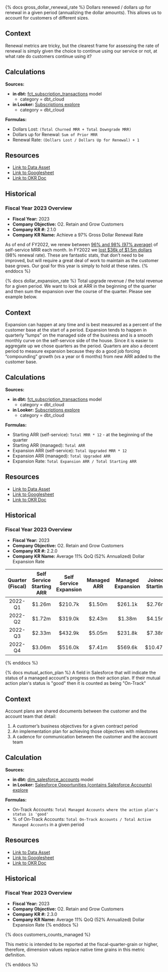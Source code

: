 {% docs gross_dollar_renewal_rate %}
Dollars renewed / dollars up for renewal in a given period (annualizing the dollar amounts).
This allows us to account for customers of different sizes.

## Context
Renewal metrics are tricky, but the clearest frame for assessing the rate of renewal is simply given the choice to continue using our service or not, at what rate do customers continue using it?

## Calculations
**Sources:**
* **in dbt:** [fct_subscription_transactions](https://cloud.getdbt.com/accounts/1/jobs/940/docs/#!/model/model.fishtown_internal_analytics.fct_subscription_transactions) model
    * category = dbt_cloud
* **in Looker:** [Subscriptions explore](https://fishtown.looker.com/explore/dbtLabs/subscription_transactions)
    * category = dbt_cloud

**Formulas:**
* Dollars Lost: `(Total Churned MRR + Total Downgrade MRR)`
* Dollars up for Renewal: `Sum of Prior MRR`
* Renewal Rate: `(Dollars Lost / Dollars Up for Renewal) + 1`

## Resources
* [Link to Data Asset](https://fishtown.looker.com/looks/357)
* [Link to Googlesheet](https://docs.google.com/spreadsheets/d/15-b8S2NYct7_0koI371loUE5dg3WNl9khgDVPZaun44/edit#gid=1208561251)
* [Link to OKR Doc](https://www.notion.so/dbtlabs/O2-Retain-and-grow-customers-145f49e54a0a4f0e806e568ed0551e30)

## Historical

### Fiscal Year 2023 Overview
* **Fiscal Year:** 2023
* **Company Objective:** O2. Retain and Grow Customers
* **Company KR #:** 2.1.0
* **Company KR Name:** Achieve a 97% Gross Dollar Renewal Rate

As of end of FY2022, we renew between [96% and 98% (97% average)](https://fishtown.looker.com/looks/328?toggle=dat,pik,vis) of self-service MRR each month.  In FY2022 we [lost $36k of $1.5m dollars](https://docs.google.com/spreadsheets/d/16c98duskuhIVALLn-CwVv1cRA-Ee5mbOqJZa1agVyRI/edit#gid=1038280074) (98% renewal rate).  These are fantastic stats, that don’t need to be improved, but will require a great deal of work to maintain as the customer base grows.  Our goal for this year is simply to hold at these rates.
{% enddocs %}

{% docs dollar_expansion_rate %}
Total upgrade revenue / the total revenue for a given period. 
We want to look at ARR in the beginning of the quarter and then sum the expansion over the course of the quarter. Please see example below.

## Context
Expansion can happen at any time and is best measured as a percent of the customer base at the start of a period.  Expansion tends to happen in quarterly “lumps” on the managed side of the business and is a smooth monthly curve on the self-service side of the house.  Since it is easier to aggregate up we chose quarters as the period.  Quarters are also a decent period to measure expansion because they do a good job forcing “compounding” growth (vs a year or 6 months) from new ARR added to the customer base.

## Calculations
**Sources:**
* **in dbt:** [fct_subscription_transactions](https://cloud.getdbt.com/accounts/1/jobs/940/docs/#!/model/model.fishtown_internal_analytics.fct_subscription_transactions) model
    * category = dbt_cloud
* **in Looker:** [Subscriptions explore](https://fishtown.looker.com/explore/dbtLabs/subscription_transactions)
    * category = dbt_cloud

**Formulas:**
* Starting ARR (self-service): `Total MRR * 12` - at the beginning of the quarter
* Starting ARR (managed): `Total ARR`
* Expansion ARR (self-service): `Total Upgraded MRR * 12`
* Expansion ARR (managed): `Total Upgraded ARR`
* Expansion Rate: `Total Expansion ARR / Total Starting ARR`
## Resources
* [Link to Data Asset](https://fishtown.looker.com/looks/364)
* [Link to Googlesheet](https://docs.google.com/spreadsheets/d/1AXzSE-9B6A-p_SP1k3oDrplh2U8Bh28GZ4MqNs_V59E/edit#gid=1457972319)
* [Link to OKR Doc](https://www.notion.so/dbtlabs/O2-Retain-and-grow-customers-145f49e54a0a4f0e806e568ed0551e30)

## Historical

### Fiscal Year 2023 Overview
* **Fiscal Year:** 2023
* **Company Objective:** O2. Retain and Grow Customers
* **Company KR #:** 2.2.0
* **Company KR Name:** Average 11% QoQ (52% Annualized) Dollar Expansion Rate

| Quarter (Fiscal) | Self Service Starting ARR | Self Service Expansion | Managed ARR | Managed Expansion | Joined Starting | Joined Expansion | Joined Expansion Rate |
|:----------------:|:-------------------------:|:----------------------:|:-----------:|:-----------------:|:---------------:|:----------------:|:---------------------:|
| 2022-Q1          | $1.26m                    | $210.7k                | $1.50m      | $261.1k           | $2.76m          | $471.8k          | 17%                   |
| 2022-Q2          | $1.72m                    | $319.0k                | $2.43m      | $1.38m            | $4.15m          | $1.70m           | 41% (USAA)            |
| 2022-Q3          | $2.33m                    | $432.9k                | $5.05m      | $231.8k           | $7.38m          | $664.6k          | 09%                   |
| 2022-Q4          | $3.06m                    | $516.0k                | $7.41m      | $569.6k           | $10.47m         | $1.09m           | 10%                   |
{% enddocs %}


{% docs mutual_action_plan %}
A field in Salesforce that will indicate the status of a managed account's progress on their action plan. If their mutual action plan's status is "good" then it is counted as being "On-Track"

## Context
Account plans are shared documents between the customer and the account team that detail:

1. A customer’s business objectives for a given contract period
2. An implementation plan for achieving those objectives with milestones
3. A cadence for communication between the customer and the account team

## Calculation
**Sources:**
* **in dbt:** [dim_salesforce_accounts](https://cloud.getdbt.com/accounts/1/jobs/940/docs/#!/model/model.fishtown_internal_analytics.dim_salesforce_accounts) model
* **in Looker:** [Salesforce Opportunities (contains Salesforce Accounts) explore](https://fishtown.looker.com/explore/dbtLabs/salesforce_opportunities)

**Formulas:**
* On-Track Accounts: `Total Managed Accounts where the action plan's status is 'good'`
* % of On-Track Accounts: `Total On-Track Accounts / Total Active Managed Accounts` in a given period
## Resources
* [Link to Data Asset](https://fishtown.looker.com/looks/394)
* [Link to Googlesheet](https://docs.google.com/spreadsheets/d/1ZpnsKTlrkqBD25LunXKWgMWBj5vo0JDnBznm-CuIKoA/edit#gid=654787094)
* [Link to OKR Doc](https://www.notion.so/dbtlabs/O2-Retain-and-grow-customers-145f49e54a0a4f0e806e568ed0551e30)

## Historical

### Fiscal Year 2023 Overview
* **Fiscal Year:** 2023
* **Company Objective:** O2. Retain and Grow Customers
* **Company KR #:** 2.3.0
* **Company KR Name:** Average 11% QoQ (52% Annualized) Dollar Expansion Rate
{% enddocs %}

{% docs customers_counts_managed %}

This metric is intended to be reported at the fiscal-quarter-grain or higher, 
therefore, dimension values replace native time grains in this metric definition.

{% enddocs %}
